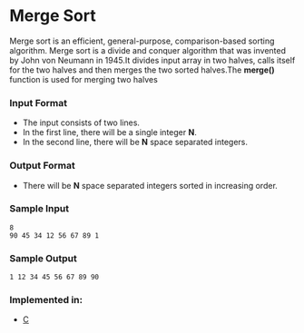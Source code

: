 # Merge Sort

Merge sort is an efficient, general-purpose, comparison-based sorting algorithm. Merge sort is a divide and conquer algorithm that was invented by John von Neumann in 1945.It divides input array in two halves, calls itself for the two halves and then merges the two sorted halves.The **merge()** function is used for merging two halves

### Input Format
- The input consists of two lines.
- In the first line, there will be a single integer **N**.
- In the second line, there will be **N** space separated integers.

### Output Format

- There will be **N** space separated integers sorted in increasing order.

### Sample Input

```
8
90 45 34 12 56 67 89 1
```

### Sample Output

```
1 12 34 45 56 67 89 90
```

### Implemented in:

- [C](Merge_Sort.c)
